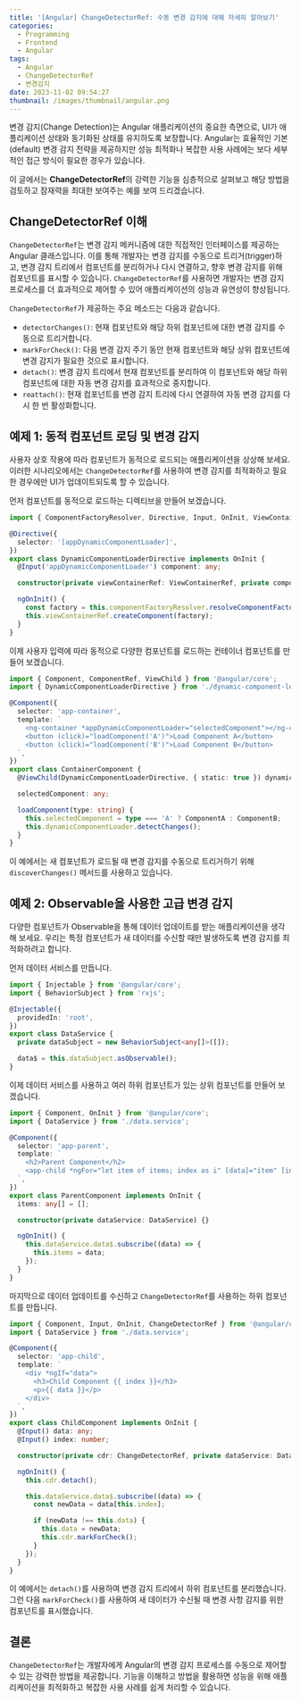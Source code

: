 ```yaml
---
title: '[Angular] ChangeDetectorRef: 수동 변경 감지에 대해 자세히 알아보기'
categories:
  - Programming
  - Frontend
  - Angular
tags:
  - Angular
  - ChangeDetectorRef
  - 변경감지
date: 2023-11-02 09:54:27
thumbnail: /images/thumbnail/angular.png
---
```


변경 감지(Change Detection)는 Angular 애플리케이션의 중요한 측면으로, UI가 애플리케이션 상태와 동기화된 상태를 유지하도록 보장합니다. Angular는 효율적인 기본(default) 변경 감지 전략을 제공하지만 성능 최적화나 복잡한 사용 사례에는 보다 세부적인 접근 방식이 필요한 경우가 있습니다.

이 글에서는 **ChangeDetectorRef**의 강력한 기능을 심층적으로 살펴보고 해당 방법을 검토하고 잠재력을 최대한 보여주는 예를 보여 드리겠습니다.

## ChangeDetectorRef 이해

`ChangeDetectorRef`는 변경 감지 메커니즘에 대한 직접적인 인터페이스를 제공하는 Angular 클래스입니다. 이를 통해 개발자는 변경 감지를 수동으로 트리거(trigger)하고, 변경 감지 트리에서 컴포넌트를 분리하거나 다시 연결하고, 향후 변경 감지를 위해 컴포넌트를 표시할 수 있습니다. `ChangeDetectorRef`를 사용하면 개발자는 변경 감지 프로세스를 더 효과적으로 제어할 수 있어 애플리케이션의 성능과 유연성이 향상됩니다.

`ChangeDetectorRef`가 제공하는 주요 메소드는 다음과 같습니다.

- `detectorChanges()`: 현재 컴포넌트와 해당 하위 컴포넌트에 대한 변경 감지를 수동으로 트리거합니다.
- `markForCheck()`: 다음 변경 감지 주기 동안 현재 컴포넌트와 해당 상위 컴포넌트에 변경 감지가 필요한 것으로 표시합니다.
- `detach()`: 변경 감지 트리에서 현재 컴포넌트를 분리하여 이 컴포넌트와 해당 하위 컴포넌트에 대한 자동 변경 감지를 효과적으로 중지합니다.
- `reattach()`: 현재 컴포넌트를 변경 감지 트리에 다시 연결하여 자동 변경 감지를 다시 한 번 활성화합니다.

## 예제 1: 동적 컴포넌트 로딩 및 변경 감지

사용자 상호 작용에 따라 컴포넌트가 동적으로 로드되는 애플리케이션을 상상해 보세요. 이러한 시나리오에서는 `ChangeDetectorRef`를 사용하여 변경 감지를 최적화하고 필요한 경우에만 UI가 업데이트되도록 할 수 있습니다.

먼저 컴포넌트를 동적으로 로드하는 디렉티브을 만들어 보겠습니다.

```ts
import { ComponentFactoryResolver, Directive, Input, OnInit, ViewContainerRef } from '@angular/core';

@Directive({
  selector: '[appDynamicComponentLoader]',
})
export class DynamicComponentLoaderDirective implements OnInit {
  @Input('appDynamicComponentLoader') component: any;

  constructor(private viewContainerRef: ViewContainerRef, private componentFactoryResolver: ComponentFactoryResolver) {}

  ngOnInit() {
    const factory = this.componentFactoryResolver.resolveComponentFactory(this.component);
    this.viewContainerRef.createComponent(factory);
  }
}
```

이제 사용자 입력에 따라 동적으로 다양한 컴포넌트를 로드하는 컨테이너 컴포넌트를 만들어 보겠습니다.

```ts
import { Component, ComponentRef, ViewChild } from '@angular/core';
import { DynamicComponentLoaderDirective } from './dynamic-component-loader.directive';

@Component({
  selector: 'app-container',
  template: `
    <ng-container *appDynamicComponentLoader="selectedComponent"></ng-container>
    <button (click)="loadComponent('A')">Load Component A</button>
    <button (click)="loadComponent('B')">Load Component B</button>
  `,
})
export class ContainerComponent {
  @ViewChild(DynamicComponentLoaderDirective, { static: true }) dynamicComponentLoader: DynamicComponentLoaderDirective;

  selectedComponent: any;

  loadComponent(type: string) {
    this.selectedComponent = type === 'A' ? ComponentA : ComponentB;
    this.dynamicComponentLoader.detectChanges();
  }
}
```

이 예에서는 새 컴포넌트가 로드될 때 변경 감지를 수동으로 트리거하기 위해 `discoverChanges()` 메서드를 사용하고 있습니다.

## 예제 2: Observable을 사용한 고급 변경 감지

다양한 컴포넌트가 Observable을 통해 데이터 업데이트를 받는 애플리케이션을 생각해 보세요. 우리는 특정 컴포넌트가 새 데이터를 수신할 때만 발생하도록 변경 감지를 최적화하려고 합니다.

먼저 데이터 서비스를 만듭니다.

```ts
import { Injectable } from '@angular/core';
import { BehaviorSubject } from 'rxjs';

@Injectable({
  providedIn: 'root',
})
export class DataService {
  private dataSubject = new BehaviorSubject<any[]>([]);

  data$ = this.dataSubject.asObservable();
}
```

이제 데이터 서비스를 사용하고 여러 하위 컴포넌트가 있는 상위 컴포넌트를 만들어 보겠습니다.

```ts
import { Component, OnInit } from '@angular/core';
import { DataService } from './data.service';

@Component({
  selector: 'app-parent',
  template: `
    <h2>Parent Component</h2>
    <app-child *ngFor="let item of items; index as i" [data]="item" [index]="i"></app-child>
  `,
})
export class ParentComponent implements OnInit {
  items: any[] = [];

  constructor(private dataService: DataService) {}

  ngOnInit() {
    this.dataService.data$.subscribe((data) => {
      this.items = data;
    });
  }
}
```

마지막으로 데이터 업데이트를 수신하고 `ChangeDetectorRef`를 사용하는 하위 컴포넌트를 만듭니다.

```ts
import { Component, Input, OnInit, ChangeDetectorRef } from '@angular/core';
import { DataService } from './data.service';

@Component({
  selector: 'app-child',
  template: `
    <div *ngIf="data">
      <h3>Child Component {{ index }}</h3>
      <p>{{ data }}</p>
    </div>
  `,
})
export class ChildComponent implements OnInit {
  @Input() data: any;
  @Input() index: number;

  constructor(private cdr: ChangeDetectorRef, private dataService: DataService) {}

  ngOnInit() {
    this.cdr.detach();

    this.dataService.data$.subscribe((data) => {
      const newData = data[this.index];

      if (newData !== this.data) {
        this.data = newData;
        this.cdr.markForCheck();
      }
    });
  }
}
```

이 예에서는 `detach()`를 사용하여 변경 감지 트리에서 하위 컴포넌트를 분리했습니다. 그런 다음 `markForCheck()`를 사용하여 새 데이터가 수신될 때 변경 사항 감지를 위한 컴포넌트를 표시했습니다.

## 결론

`ChangeDetectorRef`는 개발자에게 Angular의 변경 감지 프로세스를 수동으로 제어할 수 있는 강력한 방법을 제공합니다. 기능을 이해하고 방법을 활용하면 성능을 위해 애플리케이션을 최적화하고 복잡한 사용 사례를 쉽게 처리할 수 있습니다.
